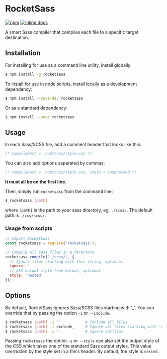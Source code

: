 # RocketSass
[![npm](https://img.shields.io/npm/v/rocketsass.svg)](https://www.npmjs.com/package/rocketsass)
[![Inline docs](http://inch-ci.org/github/r-spacex/rocketsass.svg?branch=master)](http://inch-ci.org/github/r-spacex/rocketsass)

A smart Sass compiler that compiles each file to a specific target destination.

## Installation
For installing for use as a command line utility, install globally:

```bash
$ npm install -g rocketsass
```

To install for use in node scripts, install locally as a development dependency:

```bash
$ npm install --save-dev rocketsass
```

Or as a standard dependency:
```bash
$ npm install --save rocketsass
```

## Usage
In each Sass/SCSS file, add a comment header that looks like this:

```scss
/* compileDest = ./out/css/style.css */
```

You can also add options separated by commas:

```scss
/* compileDest = ./out/css/style.css, style = compressed */
```

**It must all be on the first line.**

Then, simply run `rocketsass` from the command line:

```bash
$ rocketsass [path]
```

where `[path]` is the path to your sass directory, eg. `./scss/`. The default path is `./css/scss/`.

### Usage from scripts

```js
// Import RocketSass
const rocketsass = require('rocketsass');

// Compile all sass files in a directory
rocketsass.compile('./scss/', {
  // Ignore files starting with this string, optional
  ignore: '_',
  // CSS output style (see below), optional
  style: 'nested'
});

```

## Options
By default, RocketSass ignores Sass/SCSS files starting with '\_'. You can override that by passing the option `-i` or `--include`.

```bash
$ rocketsass [path] -i ''           # Include all files
$ rocketsass [path] -i exclude_     # Ignore all files starting with 'exclude_'
$ rocketsass [path] -i '.'          # Ignore dotfiles
```

Passing `rocketsass` the option `-s` or `--style` can also set the output style of the CSS which takes one of the standard Sass output styles. This value overridden by the style set in a file's header. By default, the style is `nested`.
